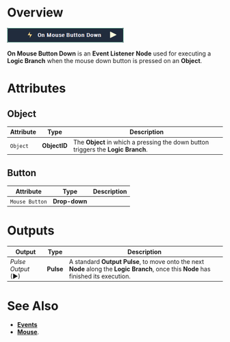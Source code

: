 # Overview

![The On Mouse Button Down Node.](../../../.gitbook/assets/node-on-mouse-button-down.png)

**On Mouse Button Down** is an **Event Listener** **Node** used for executing a **Logic Branch** when the mouse down button is pressed on an **Object**.

# Attributes

## Object

|Attribute|Type|Description|
|---|---|---|
| `Object` | **ObjectID** | The **Object** in which a pressing the down button triggers the **Logic Branch**.|

## Button

|Attribute|Type|Description|
|---|---|---|
| `Mouse Button` | **Drop-down** | |


# Outputs

|Output|Type|Description|
|---|---|---|
|*Pulse Output* (►)|**Pulse**|A standard **Output Pulse**, to move onto the next **Node** along the **Logic Branch**, once this **Node** has finished its execution.|

# See Also

* [**Events**](../README.md)
* [**Mouse**](README.md).


